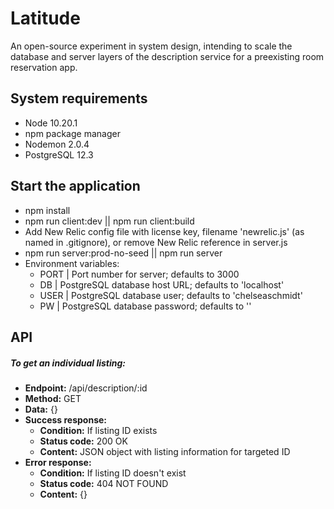 # Latitude
An open-source experiment in system design, intending to scale the database and server layers of the description service for a preexisting room reservation app.

## System requirements
  - Node 10.20.1
  - npm package manager
  - Nodemon 2.0.4
  - PostgreSQL 12.3

## Start the application
  - npm install
  - npm run client:dev || npm run client:build
  - Add New Relic config file with license key, filename 'newrelic.js' (as named in .gitignore), or remove New Relic reference in server.js
  - npm run server:prod-no-seed || npm run server
  - Environment variables:
    - PORT | Port number for server; defaults to 3000
    - DB | PostgreSQL database host URL; defaults to 'localhost'
    - USER | PostgreSQL database user; defaults to 'chelseaschmidt'
    - PW | PostgreSQL database password; defaults to ''

## API

##### To get an individual listing:
  - **Endpoint:** /api/description/:id
  - **Method:** GET
  - **Data:** {}
  - **Success response:**
    - **Condition:** If listing ID exists
    - **Status code:** 200 OK
    - **Content:** JSON object with listing information for targeted ID
  - **Error response:**
    - **Condition:** If listing ID doesn't exist
    - **Status code:** 404 NOT FOUND
    - **Content:** {}
